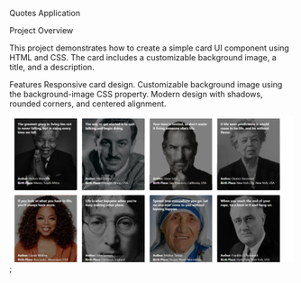 Quotes Application

Project Overview

This project demonstrates how to create a simple card UI component using HTML and CSS. The card includes a customizable background image, a title, and a description.

Features
Responsive card design.
Customizable background image using the background-image CSS property.
Modern design with shadows, rounded corners, and centered alignment.

![Quotes Application](./quote.png);